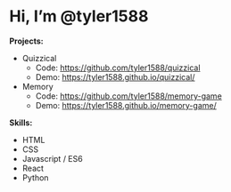 <h1>Hi, I’m @tyler1588</h1>

**Projects:**
- Quizzical
  - Code: https://github.com/tyler1588/quizzical
  - Demo: https://tyler1588.github.io/quizzical/
- Memory
  - Code: https://github.com/tyler1588/memory-game
  - Demo: https://tyler1588.github.io/memory-game/

**Skills:**
- HTML
- CSS
- Javascript / ES6
- React
- Python

<!---
tyler1588/tyler1588 is a ✨ special ✨ repository because its `README.md` (this file) appears on your GitHub profile.
You can click the Preview link to take a look at your changes.
--->
